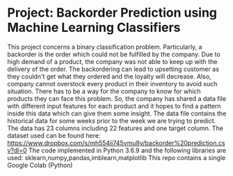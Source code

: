 # Project: Backorder Prediction using Machine Learning Classifiers
This project concerns a binary classification problem. Particularly, a backorder is the order which could not be fulfilled by the company. Due to high demand of a product, the company was not able to keep up with the delivery of the order. The backordering can lead to upsetting customer as they couldn't get what they ordered and the loyalty will decrease.
Also, company cannot overstock every product in their inventory to avoid such situation.
There has to be a way for the company to know for which products they can face this problem.
So, the company has shared a data file with different input features for each product and it hopes to find a pattern inside this data which can give them some insight.
The data file contains the historical data for some weeks prior to the week we are trying to predict.
The data has 23 columns including 22 features and one target column.
The dataset used can be found here: https://www.dropbox.com/s/mh554ii745vmu8y/backorder%20prediction.csv?dl=0
The code implemented in Python 3.6.9 and the following libraries are used: sklearn,numpy,pandas,imblearn,matplotlib
This repo contains a single Google Colab (Python) 
